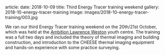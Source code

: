 article:
date: 2018-10-09
title: Third Energy Tracer training weekend
gallery: 2018-10-energy-tracer-training
image: images/2018-10-energy-tracer-training/003.jpg

We ran our third Energy Tracer training weekend on the 20th/21st October, which
was held at the [Ambition Lawrence Weston](http://www.ambitionlw.org/) youth
centre. The training was a full two days and included the theory of thermal
imaging and building construction, and introduction to the CHEESE thermal
imaging equipment and hands-on experience with some practice surveying.
